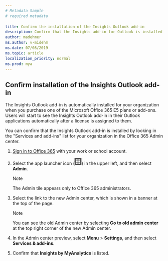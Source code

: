 ```yaml
---
# Metadata Sample
# required metadata

title: Confirm the installation of the Insights Outlook add-in
description: Confirm that the Insights add-in for Outlook is installed
author: madehmer
ms.author: v-midehm
ms.date: 07/08/2019
ms.topic: article
localization_priority: normal 
ms.prod: mya
---
```


## Confirm installation of the Insights Outlook add-in

The Insights Outlook add-in is automatically installed for your organization when you purchase one of the Microsoft Office 365 E5 plans or add-ons. Users will start to see the Insights Outlook add-in in their Outlook applications automatically after a license is assigned to them.

You can confirm that the Insights Outlook add-in is installed by looking in the "Services and add-ins" list for your organization in the Office 365 Admin center.

1. [Sign in to Office 365](https://support.office.com/en-us/article/where-to-sign-in-to-office-365-for-business-e9eb7d51-5430-4929-91ab-6157c5a050b4?ui=en-US&rs=en-US&ad=US) with your work or school account.

2. Select the app launcher icon (<img src="../../Images/app-launcher-icon.png" alt="Office 365 app launcher icon">) in the upper left, and then select **Admin**.

    > [!Note] 
    > The Admin tile appears only to Office 365 administrators. 

3. Select the link to the new Admin center, which is shown in a banner at the top of the page.

    > [!Note] 
    > You can see the old Admin center by selecting **Go to old admin center** at the top right corner of the new Admin center.

4. In the Admin center preview, select **Menu** > **Settings**, and then select **Services & add-ins**.

5. Confirm that **Insights by MyAnalytics** is listed.
